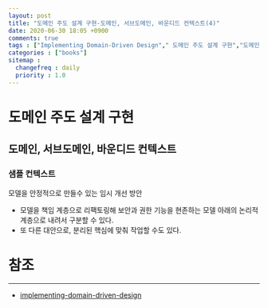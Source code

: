 ```yaml
---
layout: post
title: "도메인 주도 설계 구현-도메인, 서브도메인, 바운디드 컨텍스트(4)"
date: 2020-06-30 18:05 +0900
comments: true
tags : ["Implementing Domain-Driven Design"," 도메인 주도 설계 구현","도메인, 서브도메인, 바운디드 컨텍스트"]
categories : ["books"]
sitemap :
  changefreq : daily
  priority : 1.0
---
```


# 도메인 주도 설계 구현

## 도메인, 서브도메인, 바운디드 컨텍스트

### 샘플 컨텍스트

모델을 안정적으로 만들수 있는 임시 개선 방안

* 모델을 책임 계층으로 리팩토링해 보안과 권한 기능을 현존하는 모델 아래의 논리적 계층으로 내려서 구분할 수 있다.
* 또 다른 대안으로, 분리된 핵심에 맞춰 작업할 수도 있다.



# 참조
-----
* [implementing-domain-driven-design](https://www.oreilly.com/library/view/implementing-domain-driven-design/9780133039900/)


